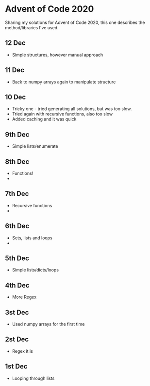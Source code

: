 # Advent of Code 2020
Sharing my solutions for Advent of Code 2020, this one describes the method/libraries I've used.
## 12 Dec
- Simple structures, however manual approach

## 11 Dec
- Back to numpy arrays again to manipulate structure

## 10 Dec
- Tricky one - tried generating all solutions, but was too slow.
- Tried again with recursive functions, also too slow
- Added caching and it was quick

## 9th Dec
- Simple lists/enumerate

## 8th Dec
- Functions!
- 
## 7th Dec
- Recursive functions
- 
## 6th Dec
- Sets, lists and loops
- 
## 5th Dec
- Simple lists/dicts/loops

## 4th Dec
- More Regex

## 3st Dec
- Used numpy arrays for the first time

## 2st Dec
- Regex it is

## 1st Dec
- Looping through lists
